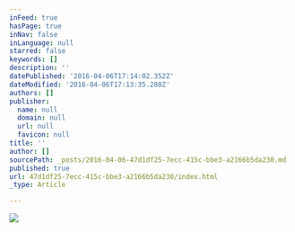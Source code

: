 ```yaml
---
inFeed: true
hasPage: true
inNav: false
inLanguage: null
starred: false
keywords: []
description: ''
datePublished: '2016-04-06T17:14:02.352Z'
dateModified: '2016-04-06T17:13:35.280Z'
authors: []
publisher:
  name: null
  domain: null
  url: null
  favicon: null
title: ''
author: []
sourcePath: _posts/2016-04-06-47d1df25-7ecc-415c-bbe3-a2166b5da230.md
published: true
url: 47d1df25-7ecc-415c-bbe3-a2166b5da230/index.html
_type: Article

---
```

![](https://the-grid-user-content.s3-us-west-2.amazonaws.com/9c02706d-f15e-4d0b-aa8b-b5630dbb09ce.jpg)